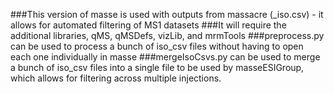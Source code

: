 ###This version of masse is used with outputs from massacre (_iso.csv) - it allows for automated filtering of MS1 datasets
###It will require the additional libraries, qMS, qMSDefs, vizLib, and mrmTools
###preprocess.py can be used to process a bunch of iso_csv files without having to open each one individually in masse
###mergeIsoCsvs.py can be used to merge a bunch of iso_csv files into a single file to be used by masseESIGroup, which allows for filtering across multiple injections.
